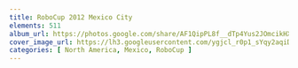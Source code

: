 ```yaml
---
title: RoboCup 2012 Mexico City
elements: 511
album_url: https://photos.google.com/share/AF1QipPL8f__dTp4Yus2JOmcikHXC3I-5iy9c6UUKDvagPa6hoHz-gOIuOJTirbgoZITzA?key=Zmd3dVlHYnFZeHFmTGh4dW9yQjU3UEdORHZFeFBn
cover_image_url: https://lh3.googleusercontent.com/ygjcl_r0p1_sYqy2aqiDRT64rjUe6UyRnIcponntlhKdbxJUxxgQytqlhAD_w4ZgjVcgo_eW4eJKmkWFrYuYOeqLa_Iug48xutJqJXHv8kRML8FFn3OmUcZlANLXwJcX7DzXt92TtFe3rDt4FkKLp3FhILiTGzpQkUviGvJlI0mhO3bLjBh-HLH4nI6pfG9PVUQwSqMXtMDmXPWbZ35uHXadCW6XsQuHCtf2mvuaib8eBvCXJyl-fwhSWvEg4NEXD3-GXQvLm7VGy_3y2QOWfErAjqmaBj8lyFT9daGEapF1cVB3dYox_YBkHaCozmCFwMzqVhk_aGGMBIkSpSZpN3vkf-Gu4B1ddEQJ5GYOl02-9fq8Sih-G2KS8Kd38q6l6AsTC9hpxjxG8euCbsIJUgvSkHVjyrypuGyRKY_xKZrQH5bjIdz7xIMqoW5OIGff_vc72tgeLSQOUDVT7Katfb7jKHL34NanpYNnIuXsU5U6afPSxRiGdzhq1rSUnV0N5fpeYq74MzHBlfXAI-n0RwU-1-KB1xiCZ3iyQsgWycmkR5hObcG5OsSt8rFxtf6PMGq83R-t2-Vk_cuzONp74Mh2JJypMenBHUZrMVEPxjtDQcztKeS-4eJjo7ap7CaTgzhF1L_XnDPL9_W9_MduFj6l=s195-p-k-no
categories: [ North America, Mexico, RoboCup ]
---
```

